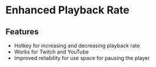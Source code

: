 # Enhanced Playback Rate

## Features
- Hotkey for increasing and decreasing playback rate
- Works for Twitch and YouTube
- Improved reliability for use space for pausing the player
